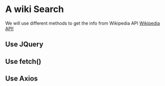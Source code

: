 # A wiki Search 
We will use different  methods to get the info from Wikipedia API
[Wikipedia API!](https://en.wikipedia.org/w/api.php)

## Use JQuery

## Use fetch()

## Use Axios
